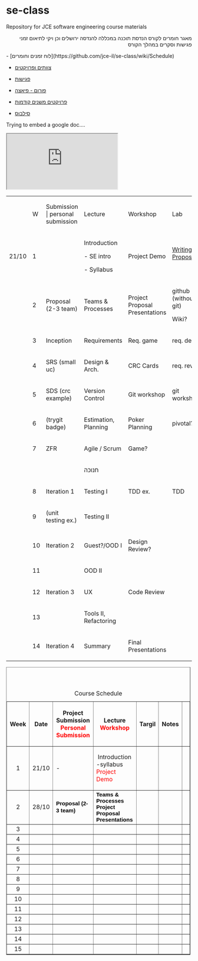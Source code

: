 se-class
========

Repository for JCE software engineering course materials

<p dir="rtl">
מאגר חומרים לקורס הנדסת תוכנה במכללה להנדסה ירושלים
וכן ויקי לתיאום זמני פגישות וסקרים במהלך הקורס
</p>
- [לוח זמנים וחומרים](https://github.com/jce-il/se-class/wiki/Schedule)

- [צוותים ופרויקטים](https://github.com/jce-il/se-class/wiki/Projects)

- [פגישות](https://github.com/jce-il/se-class/wiki/Meetings)

- [פורום - פיאצה](https://piazza.com/class#winter2013/se10014)

- [פרויקטים משנים קודמות](https://github.com/jce-il/se-class/wiki/PastProjects)

- [סילבוס](downloads/syllabus.pdf)

Trying to embed a google doc....
<iframe src="http://j.mp/se10089"></iframe>

<table cellpadding="0" cellspacing="0" class="c17">
        <tbody>
            <tr>
                <td class="c7">
                    <p class="c0 c6 c4"><span class="c5"></span></p>
                </td>
                <td class="c10">
                    <p class="c0 c4"><span class="c5">W</span></p>
                </td>
                <td class="c12">
                    <p class="c0 c4"><span class="c5">Submission | personal submission</span></p>
                </td>
                <td class="c3">
                    <p class="c0 c4"><span class="c5">Lecture</span></p>
                </td>
                <td class="c3">
                    <p class="c0 c4"><span class="c5">Workshop</span></p>
                </td>
                <td class="c3">
                    <p class="c0 c4"><span class="c5">Lab</span></p>
                </td>
            </tr>
            <tr>
                <td class="c7">
                    <p class="c0 c4"><span class="c5">21/10</span></p>
                </td>
                <td class="c10">
                    <p class="c0 c4"><span class="c5">1</span></p>
                </td>
                <td class="c12">
                    <p class="c0 c6 c4"><span class="c5"></span></p>
                </td>
                <td class="c3">
                    <p class="c0 c4"><span class="c5">Introduction</span></p>
                    <p class="c0 c4"><span class="c5">- SE intro</span></p>
                    <p class="c0 c4"><span class="c5">- Syllabus</span></p>
                </td>
                <td class="c3">
                    <p class="c0 c4"><span class="c5 c9">Project Demo</span></p>
                </td>
                <td class="c3">
                    <!--p class="c0 c4"><span class="c5">Writing a Proposal!</span></p-->
                   <a href="https://github.com/downloads/jce-il/se-class/se_lab1_proposal.pptx">Writing a Proposal!</a>
                   <p class="c0 c6 c4"><span class="c5"></span></p>
                </td>
            </tr>
            <tr>
                <td class="c7">
                    <p class="c0 c6 c4"><span class="c5"></span></p>
                </td>
                <td class="c10">
                    <p class="c0 c4"><span class="c5">2</span></p>
                </td>
                <td class="c12">
                    <p class="c0 c4"><span class="c5">Proposal (2-3 team)</span></p>
                </td>
                <td class="c3">
                    <p class="c0 c4"><span class="c5">Teams &amp; Processes</span></p>
                </td>
                <td class="c3">
                    <p class="c0 c4"><span class="c5">Project Proposal Presentations</span></p>
                </td>
                <td class="c3">
                    <p class="c0 c4"><span class="c5">github (without git)</span></p>
                    <p class="c0 c4"><span class="c5">Wiki?</span></p>
                </td>
            </tr>
            <tr>
                <td class="c7">
                    <p class="c0 c6 c4"><span class="c5"></span></p>
                </td>
                <td class="c10">
                    <p class="c0 c4"><span class="c5">3</span></p>
                </td>
                <td class="c12">
                    <p class="c0 c4"><span class="c5">Inception</span></p>
                </td>
                <td class="c3">
                    <p class="c0 c4"><span class="c5">Requirements</span></p>
                </td>
                <td class="c3">
                    <p class="c0 c4"><span class="c5 c9">Req. game</span></p>
                </td>
                <td class="c3">
                    <p class="c0 c4"><span class="c5">req. demo</span></p>
                </td>
            </tr>
            <tr>
                <td class="c7">
                    <p class="c0 c6 c4"><span class="c5"></span></p>
                </td>
                <td class="c10">
                    <p class="c0 c4"><span class="c5">4</span></p>
                </td>
                <td class="c12">
                    <p class="c0 c4"><span class="c5">SRS (small uc)</span></p>
                </td>
                <td class="c3">
                    <p class="c0 c4"><span class="c5">Design &amp; Arch.</span></p>
                </td>
                <td class="c3">
                    <p class="c0 c4"><span class="c5 c9">CRC Cards</span></p>
                </td>
                <td class="c3">
                    <p class="c0 c4"><span class="c5">req. review</span></p>
                </td>
            </tr>
            <tr>
                <td class="c7">
                    <p class="c0 c6 c4"><span class="c5"></span></p>
                </td>
                <td class="c10">
                    <p class="c0 c4"><span class="c5">5</span></p>
                </td>
                <td class="c12">
                    <p class="c0 c4"><span class="c5">SDS (crc example)</span></p>
                </td>
                <td class="c3">
                    <p class="c0 c4"><span class="c5">Version Control</span></p>
                </td>
                <td class="c3">
                    <p class="c0 c4"><span class="c5">Git workshop</span></p>
                </td>
                <td class="c3">
                    <p class="c0 c4"><span class="c5">git workshop2</span></p>
                </td>
            </tr>
            <tr>
                <td class="c7">
                    <p class="c0 c6 c4"><span class="c5"></span></p>
                </td>
                <td class="c10">
                    <p class="c0 c4"><span class="c5">6</span></p>
                </td>
                <td class="c12">
                    <p class="c0 c4"><span class="c5">(trygit badge)</span></p>
                </td>
                <td class="c3">
                    <p class="c0 c4"><span class="c5">Estimation, Planning</span></p>
                </td>
                <td class="c3">
                    <p class="c0 c4"><span class="c5 c9">Poker Planning</span></p>
                </td>
                <td class="c3">
                    <p class="c0 c4"><span class="c5">pivotal?</span></p>
                </td>
            </tr>
            <tr>
                <td class="c7">
                    <p class="c0 c6 c4"><span class="c5"></span></p>
                </td>
                <td class="c10">
                    <p class="c0 c4"><span class="c5">7</span></p>
                </td>
                <td class="c12">
                    <p class="c0 c4"><span class="c5">ZFR</span></p>
                </td>
                <td class="c3">
                    <p class="c0 c4"><span class="c5">Agile / Scrum</span></p>
                </td>
                <td class="c3">
                    <p class="c0 c4"><span class="c5">Game?</span></p>
                </td>
                <td class="c3">
                    <p class="c0 c6 c4"><span class="c5"></span></p>
                </td>
            </tr>
            <tr>
                <td class="c7">
                    <p class="c0 c6 c4"><span class="c5"></span></p>
                </td>
                <td class="c10">
                    <p class="c0 c6 c4"><span class="c5"></span></p>
                </td>
                <td class="c12">
                    <p class="c0 c6 c4"><span class="c5"></span></p>
                </td>
                <td class="c3">
                    <p class="c0 c4"><span class="c5">&#1495;&#1504;&#1493;&#1499;&#1492;</span></p>
                </td>
                <td class="c3">
                    <p class="c0 c6 c4"><span class="c5"></span></p>
                </td>
                <td class="c3">
                    <p class="c0 c6 c4"><span class="c5"></span></p>
                </td>
            </tr>
            <tr>
                <td class="c7">
                    <p class="c0 c6 c4"><span class="c5"></span></p>
                </td>
                <td class="c10">
                    <p class="c0 c4"><span class="c5">8</span></p>
                </td>
                <td class="c12">
                    <p class="c0 c4"><span class="c5">Iteration 1</span></p>
                </td>
                <td class="c3">
                    <p class="c0 c4"><span class="c5">Testing I</span></p>
                </td>
                <td class="c3">
                    <p class="c0 c4"><span class="c5 c9">TDD ex.</span></p>
                </td>
                <td class="c3">
                    <p class="c0 c4"><span class="c5">TDD</span></p>
                </td>
            </tr>
            <tr>
                <td class="c7">
                    <p class="c0 c6 c4"><span class="c5"></span></p>
                </td>
                <td class="c10">
                    <p class="c0 c4"><span class="c5">9</span></p>
                </td>
                <td class="c12">
                    <p class="c0 c4"><span class="c5">(unit testing ex.)</span></p>
                </td>
                <td class="c3">
                    <p class="c0 c4"><span class="c5">Testing II</span></p>
                </td>
                <td class="c3">
                    <p class="c0 c6 c4"><span class="c5"></span></p>
                </td>
                <td class="c3">
                    <p class="c0 c6 c4"><span class="c5"></span></p>
                </td>
            </tr>
            <tr>
                <td class="c7">
                    <p class="c0 c6 c4"><span class="c5"></span></p>
                </td>
                <td class="c10">
                    <p class="c0 c4"><span class="c5">10</span></p>
                </td>
                <td class="c12">
                    <p class="c0 c4"><span class="c5">Iteration 2</span></p>
                </td>
                <td class="c3">
                    <p class="c0 c4"><span class="c5">Guest?/OOD I</span></p>
                </td>
                <td class="c3">
                    <p class="c0 c4"><span class="c5">Design Review?</span></p>
                </td>
                <td class="c3">
                    <p class="c0 c6 c4"><span class="c5"></span></p>
                </td>
            </tr>
            <tr>
                <td class="c7">
                    <p class="c0 c6 c4"><span class="c5"></span></p>
                </td>
                <td class="c10">
                    <p class="c0 c4"><span class="c5">11</span></p>
                </td>
                <td class="c12">
                    <p class="c0 c6 c4"><span class="c5"></span></p>
                </td>
                <td class="c3">
                    <p class="c0 c4"><span class="c5">OOD II</span></p>
                </td>
                <td class="c3">
                    <p class="c0 c6 c4"><span class="c5"></span></p>
                </td>
                <td class="c3">
                    <p class="c0 c6 c4"><span class="c5"></span></p>
                </td>
            </tr>
            <tr>
                <td class="c7">
                    <p class="c0 c6 c4"><span class="c5"></span></p>
                </td>
                <td class="c10">
                    <p class="c0 c4"><span class="c5">12</span></p>
                </td>
                <td class="c12">
                    <p class="c0 c4"><span class="c5">Iteration 3</span></p>
                </td>
                <td class="c3">
                    <p class="c0 c4"><span class="c5">UX</span></p>
                </td>
                <td class="c3">
                    <p class="c0 c4"><span class="c5">Code Review</span></p>
                </td>
                <td class="c3">
                    <p class="c0 c6 c4"><span class="c5"></span></p>
                </td>
            </tr>
            <tr>
                <td class="c7">
                    <p class="c0 c6 c4"><span class="c5"></span></p>
                </td>
                <td class="c10">
                    <p class="c0 c4"><span class="c5">13</span></p>
                </td>
                <td class="c12">
                    <p class="c0 c6 c4"><span class="c5"></span></p>
                </td>
                <td class="c3">
                    <p class="c0 c4"><span class="c5">Tools II, Refactoring</span></p>
                </td>
                <td class="c3">
                    <p class="c0 c6 c4"><span class="c5"></span></p>
                </td>
                <td class="c3">
                    <p class="c0 c6 c4"><span class="c5"></span></p>
                </td>
            </tr>
            <tr>
                <td class="c7">
                    <p class="c0 c6 c4"><span class="c5"></span></p>
                </td>
                <td class="c10">
                    <p class="c0 c4"><span class="c5">14</span></p>
                </td>
                <td class="c12">
                    <p class="c0 c4"><span class="c5">Iteration 4</span></p>
                </td>
                <td class="c3">
                    <p class="c0 c4"><span class="c5">Summary</span></p>
                </td>
                <td class="c3">
                    <p class="c0 c4"><span class="c5">Final Presentations</span></p>
                </td>
                <td class="c3">
                    <p class="c0 c6 c4"><span class="c5"></span></p>
                </td>
            </tr>
        </tbody>
    </table>

<html>
  <head>
		<title>HTML Online Editor Sample</title>
	</head>
	<body>
		<table border="1" cellpadding="1" cellspacing="1" style="width: 500px">
			<caption>
				<br />
				<br />
				<br />
				Course Schedule</caption>
			<thead>
				<tr>
					<th scope="col">
						Week</th>
					<th scope="col">
						Date</th>
					<th scope="col">
						<p>
							Project Submission<br />
							<span style="color:#ff0000;">Personal Submission </span></p>
					</th>
					<th scope="col">
						<p>
							Lecture<br />
							<span style="color:#ff0000;">Workshop</span></p>
					</th>
					<th scope="col">
						Targil</th>
					<th scope="col">
						Notes</th>
					<th scope="col">
						&nbsp;</th>
				</tr>
			</thead>
			<tbody>
				<tr>
					<td style="text-align: center">
						1</td>
					<td>
						21/10</td>
					<td>
						-</td>
					<td>
						<p>
							<span id="internal-source-marker_0.38157082230222383">&nbsp;Introduction<br />
							-syllabus<br />
							<span style="color:#ff0000;">Project Demo</span></span></p>
					</td>
					<td>
						&nbsp;</td>
					<td>
						&nbsp;</td>
					<td>
						&nbsp;</td>
				</tr>
				<tr>
					<td style="text-align: center">
						2</td>
					<td>
						28/10</td>
					<td>
						<b id="internal-source-marker_0.16737760207615793" style="color: rgb(0, 0, 0); font-family: 'Times New Roman'; font-size: medium; font-style: normal; font-variant: normal; letter-spacing: normal; line-height: normal; orphans: 2; text-align: start; text-indent: 0px; text-transform: none; white-space: normal; widows: 2; word-spacing: 0px; -webkit-text-size-adjust: auto; -webkit-text-stroke-width: 0px; font-weight: normal; "><span style="font-size: 15px; font-family: Arial; color: rgb(0, 0, 0); background-color: transparent; font-weight: bold; font-style: normal; font-variant: normal; text-decoration: none; vertical-align: baseline; white-space: pre-wrap; ">Proposal (2-3 team)</span></b>&nbsp;</td>
					<td>
						<b id="internal-source-marker_0.16737760207615793" style="color: rgb(0, 0, 0); font-family: 'Times New Roman'; font-size: medium; font-style: normal; font-variant: normal; letter-spacing: normal; line-height: normal; orphans: 2; text-align: start; text-indent: 0px; text-transform: none; white-space: normal; widows: 2; word-spacing: 0px; -webkit-text-size-adjust: auto; -webkit-text-stroke-width: 0px; font-weight: normal; "><span style="font-size: 15px; font-family: Arial; color: rgb(0, 0, 0); background-color: transparent; font-weight: bold; font-style: normal; font-variant: normal; text-decoration: none; vertical-align: baseline; white-space: pre-wrap; ">Teams &amp; Processes</span></b><br />
						<b id="internal-source-marker_0.16737760207615793" style="color: rgb(0, 0, 0); font-family: 'Times New Roman'; font-size: medium; font-style: normal; font-variant: normal; letter-spacing: normal; line-height: normal; orphans: 2; text-align: start; text-indent: 0px; text-transform: none; white-space: normal; widows: 2; word-spacing: 0px; -webkit-text-size-adjust: auto; -webkit-text-stroke-width: 0px; font-weight: normal; "><span style="font-size: 15px; font-family: Arial; color: rgb(0, 0, 0); background-color: transparent; font-weight: bold; font-style: normal; font-variant: normal; text-decoration: none; vertical-align: baseline; white-space: pre-wrap; ">Project Proposal Presentations</span></b></td>
					<td>
						&nbsp;</td>
					<td>
						&nbsp;</td>
					<td>
						&nbsp;</td>
				</tr>
				<tr>
					<td style="text-align: center">
						3</td>
					<td>
						&nbsp;</td>
					<td>
						&nbsp;</td>
					<td>
						&nbsp;</td>
					<td>
						&nbsp;</td>
					<td>
						&nbsp;</td>
					<td>
						&nbsp;</td>
				</tr>
				<tr>
					<td style="text-align: center">
						4</td>
					<td>
						&nbsp;</td>
					<td>
						&nbsp;</td>
					<td>
						&nbsp;</td>
					<td>
						&nbsp;</td>
					<td>
						&nbsp;</td>
					<td>
						&nbsp;</td>
				</tr>
				<tr>
					<td style="text-align: center">
						5</td>
					<td>
						&nbsp;</td>
					<td>
						&nbsp;</td>
					<td>
						&nbsp;</td>
					<td>
						&nbsp;</td>
					<td>
						&nbsp;</td>
					<td>
						&nbsp;</td>
				</tr>
				<tr>
					<td style="text-align: center">
						6</td>
					<td>
						&nbsp;</td>
					<td>
						&nbsp;</td>
					<td>
						&nbsp;</td>
					<td>
						&nbsp;</td>
					<td>
						&nbsp;</td>
					<td>
						&nbsp;</td>
				</tr>
				<tr>
					<td style="text-align: center">
						7</td>
					<td>
						&nbsp;</td>
					<td>
						&nbsp;</td>
					<td>
						&nbsp;</td>
					<td>
						&nbsp;</td>
					<td>
						&nbsp;</td>
					<td>
						&nbsp;</td>
				</tr>
				<tr>
					<td style="text-align: center">
						8</td>
					<td>
						&nbsp;</td>
					<td>
						&nbsp;</td>
					<td>
						&nbsp;</td>
					<td>
						&nbsp;</td>
					<td>
						&nbsp;</td>
					<td>
						&nbsp;</td>
				</tr>
				<tr>
					<td style="text-align: center">
						9</td>
					<td>
						&nbsp;</td>
					<td>
						&nbsp;</td>
					<td>
						&nbsp;</td>
					<td>
						&nbsp;</td>
					<td>
						&nbsp;</td>
					<td>
						&nbsp;</td>
				</tr>
				<tr>
					<td style="text-align: center">
						10</td>
					<td>
						&nbsp;</td>
					<td>
						&nbsp;</td>
					<td>
						&nbsp;</td>
					<td>
						&nbsp;</td>
					<td>
						&nbsp;</td>
					<td>
						&nbsp;</td>
				</tr>
				<tr>
					<td style="text-align: center">
						11</td>
					<td>
						&nbsp;</td>
					<td>
						&nbsp;</td>
					<td>
						&nbsp;</td>
					<td>
						&nbsp;</td>
					<td>
						&nbsp;</td>
					<td>
						&nbsp;</td>
				</tr>
				<tr>
					<td style="text-align: center">
						12</td>
					<td>
						&nbsp;</td>
					<td>
						&nbsp;</td>
					<td>
						&nbsp;</td>
					<td>
						&nbsp;</td>
					<td>
						&nbsp;</td>
					<td>
						&nbsp;</td>
				</tr>
				<tr>
					<td style="text-align: center">
						13</td>
					<td>
						&nbsp;</td>
					<td>
						&nbsp;</td>
					<td>
						&nbsp;</td>
					<td>
						&nbsp;</td>
					<td>
						&nbsp;</td>
					<td>
						&nbsp;</td>
				</tr>
				<tr>
					<td style="text-align: center">
						14</td>
					<td>
						&nbsp;</td>
					<td>
						&nbsp;</td>
					<td>
						&nbsp;</td>
					<td>
						&nbsp;</td>
					<td>
						&nbsp;</td>
					<td>
						&nbsp;</td>
				</tr>
				<tr>
					<td style="text-align: center">
						15</td>
					<td>
						&nbsp;</td>
					<td>
						&nbsp;</td>
					<td>
						&nbsp;</td>
					<td>
						&nbsp;</td>
					<td>
						&nbsp;</td>
					<td>
						&nbsp;</td>
				</tr>
			</tbody>
		</table></body>
</html>
